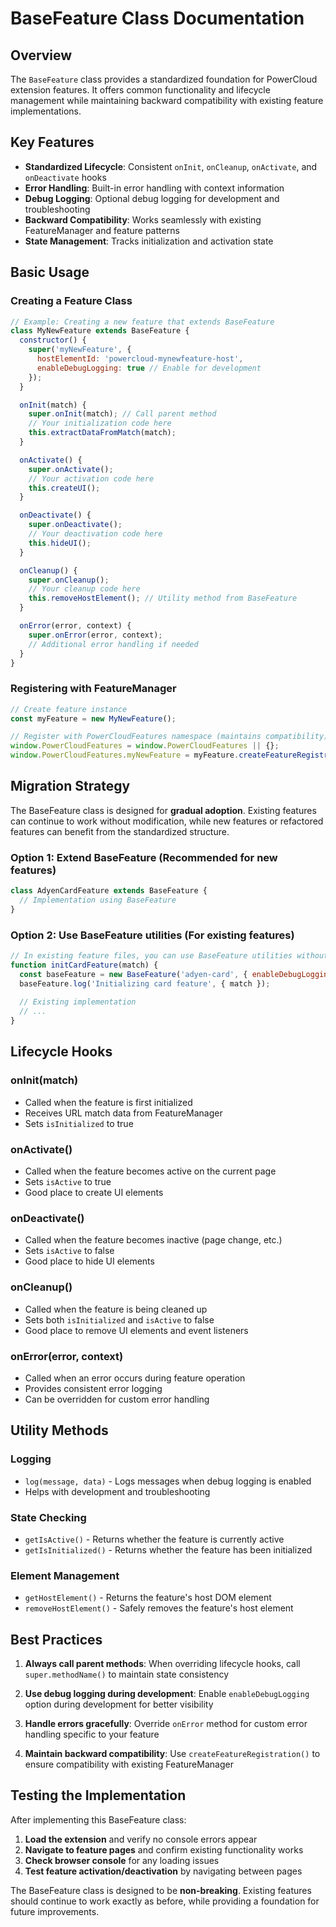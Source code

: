 # BaseFeature Class Documentation

## Overview

The `BaseFeature` class provides a standardized foundation for PowerCloud extension features. It offers common functionality and lifecycle management while maintaining backward compatibility with existing feature implementations.

## Key Features

- **Standardized Lifecycle**: Consistent `onInit`, `onCleanup`, `onActivate`, and `onDeactivate` hooks
- **Error Handling**: Built-in error handling with context information
- **Debug Logging**: Optional debug logging for development and troubleshooting
- **Backward Compatibility**: Works seamlessly with existing FeatureManager and feature patterns
- **State Management**: Tracks initialization and activation state

## Basic Usage

### Creating a Feature Class

```javascript
// Example: Creating a new feature that extends BaseFeature
class MyNewFeature extends BaseFeature {
  constructor() {
    super('myNewFeature', {
      hostElementId: 'powercloud-mynewfeature-host',
      enableDebugLogging: true // Enable for development
    });
  }

  onInit(match) {
    super.onInit(match); // Call parent method
    // Your initialization code here
    this.extractDataFromMatch(match);
  }

  onActivate() {
    super.onActivate();
    // Your activation code here
    this.createUI();
  }

  onDeactivate() {
    super.onDeactivate();
    // Your deactivation code here
    this.hideUI();
  }

  onCleanup() {
    super.onCleanup();
    // Your cleanup code here
    this.removeHostElement(); // Utility method from BaseFeature
  }

  onError(error, context) {
    super.onError(error, context);
    // Additional error handling if needed
  }
}
```

### Registering with FeatureManager

```javascript
// Create feature instance
const myFeature = new MyNewFeature();

// Register with PowerCloudFeatures namespace (maintains compatibility)
window.PowerCloudFeatures = window.PowerCloudFeatures || {};
window.PowerCloudFeatures.myNewFeature = myFeature.createFeatureRegistration();
```

## Migration Strategy

The BaseFeature class is designed for **gradual adoption**. Existing features can continue to work without modification, while new features or refactored features can benefit from the standardized structure.

### Option 1: Extend BaseFeature (Recommended for new features)
```javascript
class AdyenCardFeature extends BaseFeature {
  // Implementation using BaseFeature
}
```

### Option 2: Use BaseFeature utilities (For existing features)
```javascript
// In existing feature files, you can use BaseFeature utilities without full refactoring
function initCardFeature(match) {
  const baseFeature = new BaseFeature('adyen-card', { enableDebugLogging: true });
  baseFeature.log('Initializing card feature', { match });
  
  // Existing implementation
  // ...
}
```

## Lifecycle Hooks

### onInit(match)
- Called when the feature is first initialized
- Receives URL match data from FeatureManager
- Sets `isInitialized` to true

### onActivate()
- Called when the feature becomes active on the current page
- Sets `isActive` to true
- Good place to create UI elements

### onDeactivate()
- Called when the feature becomes inactive (page change, etc.)
- Sets `isActive` to false
- Good place to hide UI elements

### onCleanup()
- Called when the feature is being cleaned up
- Sets both `isInitialized` and `isActive` to false
- Good place to remove UI elements and event listeners

### onError(error, context)
- Called when an error occurs during feature operation
- Provides consistent error logging
- Can be overridden for custom error handling

## Utility Methods

### Logging
- `log(message, data)` - Logs messages when debug logging is enabled
- Helps with development and troubleshooting

### State Checking
- `getIsActive()` - Returns whether the feature is currently active
- `getIsInitialized()` - Returns whether the feature has been initialized

### Element Management
- `getHostElement()` - Returns the feature's host DOM element
- `removeHostElement()` - Safely removes the feature's host element

## Best Practices

1. **Always call parent methods**: When overriding lifecycle hooks, call `super.methodName()` to maintain state consistency

2. **Use debug logging during development**: Enable `enableDebugLogging` option during development for better visibility

3. **Handle errors gracefully**: Override `onError` method for custom error handling specific to your feature

4. **Maintain backward compatibility**: Use `createFeatureRegistration()` to ensure compatibility with existing FeatureManager

## Testing the Implementation

After implementing this BaseFeature class:

1. **Load the extension** and verify no console errors appear
2. **Navigate to feature pages** and confirm existing functionality works
3. **Check browser console** for any loading issues
4. **Test feature activation/deactivation** by navigating between pages

The BaseFeature class is designed to be **non-breaking**. Existing features should continue to work exactly as before, while providing a foundation for future improvements.
